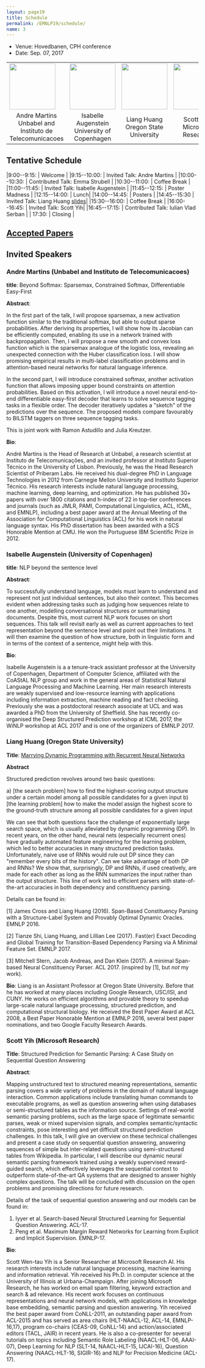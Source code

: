 ```yaml
---
layout: page19
title: Schedule
permalink: /EMNLP19/schedule/
name: 3
---
```


* Venue: Hovedbanen, CPH conference
* Date: Sep. 07, 2017

<center>
<table style="border-spacing: 15px">
<tr>
<td ><img width="120" src="https://andre-martins.github.io/images/andre_beijing.jpg"></td>
<td ><img width="120" src="http://isabelleaugenstein.github.io/images/isabelle.jpg"></td>
<td ><img width="120" src="http://web.engr.oregonstate.edu/~huanlian/lianghuang-venice-canals.jpg"></td>
<td ><img width="120" src="https://www.microsoft.com/en-us/research/wp-content/uploads/2016/08/avatar_user__1472692894-180x180.jpg"></td>
</tr>
<tr>
<td><center>Andre Martins <br>  Unbabel and Instituto de Telecomunicacoes</center></td>
<td><center>Isabelle Augenstein  <br> University of Copenhagen</center> </td>
<td><center>Liang Huang<br>Oregon State University</center> </td>
<td><center>Scott Yih <br> Microsoft Research</center> </td>
</tr>
</table>
</center>

## Tentative Schedule

|9:00--9:15:    | Welcome  |
|9:15--10:00:    | Invited Talk: Andre Martins  |
|10:00--10:30:   | Contributed Talk: Emma Strubell |
|10:30--11:00:   | Coffee Break |
|11:00--11:45: | Invited Talk: Isabelle Augenstein  |
|11:45--12:15:   | Poster Madness |
|12:15--14:00:   | Lunch|
|14:00--14:45:  | Posters |
|14:45--15:30   | Invited Talk: Liang Huang [slides](http://web.engr.oregonstate.edu/~huanlian/slides/DP-RNN-EMNLP.pdf)|
|15:30--16:00:   | Coffee Break |
|16:00--16:45:   | Invited Talk: Scott Yih|
|16:45--17:15:   | Contributed Talk: Iulian Vlad Serban | 
| 17:30:         | Closing |

## [Accepted Papers](http://structuredprediction.github.io/EMNLP17/ac/) 


## Invited Speakers

### Andre Martins (Unbabel and Instituto de Telecomunicacoes)

**title**: Beyond Softmax: Sparsemax, Constrained Softmax, Differentiable Easy-First

**Abstract**:

In the first part of the talk, I will propose sparsemax, a new activation function similar to the traditional softmax, but able to output sparse probabilities. After deriving its properties, I will show how its Jacobian can be efficiently computed, enabling its use in a network trained with backpropagation. Then, I will propose a new smooth and convex loss function which is the sparsemax analogue of the logistic loss, revealing an unexpected connection with the Huber classification loss. I will show promising empirical results in multi-label classification problems and in attention-based neural networks for natural language inference.

In the second part, I will introduce constrained softmax, another activation function that allows imposing upper bound constraints on attention probabilities. Based on this activation, I will introduce a novel neural end-to-end differentiable easy-first decoder that learns to solve sequence tagging tasks in a flexible order. The decoder iteratively updates a "sketch" of the predictions over the sequence. The proposed models compare favourably to BILSTM taggers on three sequence tagging tasks.

This is joint work with Ramon Astudillo and Julia Kreutzer. 

**Bio**: 

André Martins is the Head of Research at Unbabel, a research scientist at Instituto de Telecomunicações, and an invited professor at Instituto Superior Técnico in the University of Lisbon. Previously, he was the Head Research Scientist of Priberam Labs. He received his dual-degree PhD in Language Technologies in 2012 from Carnegie Mellon University and Instituto Superior Técnico. His research interests include natural language processing, machine learning, deep learning, and optimization. He has published 30+ papers with over 1800 citations and h-index of 22 in top-tier conferences and journals (such as JMLR, PAMI, Computational Linguistics, ACL, ICML, and EMNLP), including a best paper award at the Annual Meeting of the Association for Computational Linguistics (ACL) for his work in natural language syntax. His PhD dissertation has been awarded with a SCS Honorable Mention at CMU. He won the Portuguese IBM Scientific Prize in 2012.

### Isabelle Augenstein (University of Copenhagen)

**title**: NLP beyond the sentence level

**Abstract**:

To successfully understand language, models must learn to understand and represent not just individual sentences, but also their context. This becomes evident when addressing tasks such as judging how sequences relate to one another, modelling conversational structures or summarising documents. Despite this, most current NLP work focuses on short sequences. This talk will revisit early as well as current approaches to text representation beyond the sentence level and point out their limitations. It will then examine the question of how structure, both in linguistic form and in terms of the context of a sentence, might help with this.

**Bio**:

Isabelle Augenstein is a a tenure-track assistant professor at the University of Copenhagen, Department of Computer Science, affiliated with the CoAStAL NLP group and work in the general areas of Statistical Natural Language Processing and Machine Learning. Her main research interests are weakly supervised and low-resource learning with applications including information extraction, machine reading and fact checking. Previously she was a postdoctoral research associate at UCL and was awarded a PhD from the University of Sheffield. She has recently co-organised the Deep Structured Prediction workshop at ICML 2017, the WiNLP workshop at ACL 2017 and is one of the organizers of EMNLP 2017.

### Liang Huang (Oregon State University)

**Title**: [Marrying Dynamic Programming with Recurrent Neural Networks](http://web.engr.oregonstate.edu/~huanlian/slides/DP-RNN-EMNLP.pdf)

**Abstract**

Structured prediction revolves around two basic questions:

a) [the search problem] how to find the highest-scoring output structure under a certain model among all possible candidates for a given input
b) [the learning problem] how to make the model assign the highest score to the ground-truth structure among all possible candidates for a given input

We can see that both questions face the challenge of exponentially large search space, which is usually alleviated by dynamic programming (DP). In recent years, on the other hand, neural nets (especially recurrent ones) have gradually automated feature engineering for the learning problem, which led to better accuracies in many structured prediction tasks. Unfortunately, naive use of RNNs would rule out DP  since they can "remember every bits of the history". Can we take advantage of both DP and RNNs? We show that, surprisingly, DP and RNNs, if used creatively, are made for each other as long as the RNN summarizes the input rather than the output structure. This line of work led to efficient parsers with state-of-the-art accuracies in both dependency and constituency parsing.

Details can be found in:

[1] James Cross and Liang Huang (2016). Span-Based Constituency Parsing with a Structure-Label System and Provably Optimal Dynamic Oracles. EMNLP 2016.

[2] Tianze Shi, Liang Huang, and Lillian Lee (2017). Fast(er) Exact Decoding and Global Training for Transition-Based Dependency Parsing via A Minimal Feature Set. EMNLP 2017.

[3] Mitchell Stern, Jacob Andreas, and Dan Klein (2017). A minimal Span-based Neural Constituency Parser. ACL 2017. (inspired by [1], but _not_ my work). 


**Bio**:  Liang is an Assistant Professor at Oregon State University. Before that he has worked at many places including Google Research, USC/ISI, and CUNY. He works on efficient algorithms and provable theory to speedup large-scale natural language processing, structured prediction, and computational structural biology. He received the Best Paper Award at ACL 2008, a Best Paper Honorable Mention at EMNLP 2016, several best paper nominations, and two Google Faculty Research Awards. 



### Scott Yih (Microsoft Research)

**Title**: Structured Prediction for Semantic Parsing: A Case Study on Sequential Question Answering
 
**Abstract**:
 
Mapping unstructured text to structured meaning representations, semantic parsing covers a wide variety of problems in the domain of natural language interaction. Common applications include translating human commands to executable programs, as well as question answering when using databases or semi-structured tables as the information source.  Settings of real-world semantic parsing problems, such as the large space of legitimate semantic parses, weak or mixed supervision signals, and complex semantic/syntactic constraints, pose interesting and yet difficult structured prediction challenges.  In this talk, I will give an overview on these technical challenges and present a case study on sequential question answering, answering sequences of simple but inter-related questions using semi-structured tables from Wikipedia. In particular, I will describe our dynamic neural semantic parsing framework trained using a weakly supervised reward-guided search, which effectively leverages the sequential context to outperform state-of-the-art QA systems that are designed to answer highly complex questions. The talk will be concluded with discussion on the open problems and promising directions for future research.
 
Details of the task of sequential question answering and our models can be found in:
1. Iyyer et al. Search-based Neural Structured Learning for Sequential Question Answering. ACL-17.
2. Peng et al. Maximum Margin Reward Networks for Learning from Explicit and Implicit Supervision. EMNLP-17.

**Bio**:

Scott Wen-tau Yih is a Senior Researcher at Microsoft Research AI. His research interests include natural language processing, machine learning and information retrieval. Yih received his Ph.D. in computer science at the University of Illinois at Urbana-Champaign. After joining Microsoft Research, he has worked on email spam filtering, keyword extraction and search & ad relevance. His recent work focuses on continuous representations and neural network models, with applications in knowledge base embedding, semantic parsing and question answering. Yih received the best paper award from CoNLL-2011, an outstanding paper award from ACL-2015 and has served as area chairs (HLT-NAACL-12, ACL-14, EMNLP-16,17), program co-chairs (CEAS-09, CoNLL-14) and action/associated editors (TACL, JAIR) in recent years. He is also a co-presenter for several tutorials on topics including Semantic Role Labeling (NAACL-HLT-06, AAAI-07), Deep Learning for NLP (SLT-14, NAACL-HLT-15, IJCAI-16), Question Answering (NAACL-HLT-16, SIGIR-16) and NLP for Precision Medicine (ACL-17).
